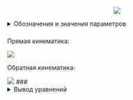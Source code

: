 <p align="center">
<img src="Figure/Base_kinematic.png">
</p>
<details>
<summary>Обозначения и значения параметров</summary>

Значение параметров взяты [отсюда](https://github.com/lsd-maddrive/mishanya-bot-project/blob/develop/docs/kinematics/dimensions.md)

| Обозначение| Смысл| Значение, ед. изм.|
| -------------------|:---------------:| ---------:|
| *XY*      | абсолютная система координат | м |
| *X'Y'*      | связанная система координат      |   м |
| <img src="Formul/Alpha.png"> | угол поворота основания      |    рад |
| <img src="Formul/Omega.png">      | угловая скорость основания | рад/с |
| *L*      | радиус основания | 0.40643 м |
| <img src="Formul/Vx_Vy.png">     | линейные скорости основания в абсолютной системе | м/с |
|<img src="Formul/Va_Vb_Vc.png">|линейные скорости омниколёс|м/с|
|<img src="Formul/wa_wb_wc.png">|угловые скорости омниколёс|рад/с|
|*r*|радиус омниколёс|0.061 м|

</details>

###
Прямая кинематика:

<img src="Formul/Omn_dir_kinematic.png">

Обратная кинематика:

<img src="Formul/Omn_inv_kinematic.png">
###
<details>
<summary>Вывод уравнений</summary>
Для вывода уравнений прямой кинематики сначала найдём преобразование из абсолютной системы координат(XY) в систему координат, связанную с платформой(X'Y'). Преобразование это из себя представляет поворот системы координат на угол поворота самой платформы - <img src="Formul/Alpha.png">. Исходную систему и повёрнутую связывает простая матрицы поворота:

######
<img src="Formul/XY_to_X1Y1_rot_mat.png">

Такая же матрица поворота будет связывать проекции скоростей в своих системах координат:

<img src="Formul/VxVy_to_Vx1Vy1_rot_mat.png">

Для уравнений прямой кинематики нам нужно связать скорости платформы с угловыми скоростями омниколёс. Так как рассматриваем мы линейные скорости, то нужно сначала получить линейные скорости, с которым колесо будет "катиться" при заданной угловой. Путь, пройденный колесом, равен длине дуги, которая опирается на угол, на который повернулось колесо, в силу их "соприкосновения" (в отсутствии скольжения). Длина дуги связана с углом поворота через радиус колеса, поэтому и линейная с угловой скорости тоже будут связаны через радиус:

<img src="Formul/v_rw.png">

Данное выражение для угловой скорости, выраженной в рад/с. Чтобы использовать скорость, выраженной в <img src="Formul/gr_in_sec.png"> нужно домножить правую часть на <img src="Formul/pi_180.png">. Теперь зная это мы можем спокойной работать пока с линейными скоростями, так как они линейно связаны с угловыми.

Теперь выразим линейные скорости платформы через проекции скоростей колёс на оси связанной системы координат. Пусть линейная скорость одного из колёс всегда соноправлена с одной из осей(в нашем случае - скорость колеса `a` с осью X'). Тогда вектор скорости колеса `b` будет отстоять от оси X'(если точнос - от -X') на угол <img src="Formul/theta1_60.png">(или <img src="Formul/pi_3.png">), что не сложно рассчитать, если учитывать, что угол между осями колёс = <img src="Formul/120_gr.png">. Значит проекции скорости колеса `b` по осям будут соответственно:

<img src="Formul/Vb_project_X.png">

<img src="Formul/Vb_project_Y.png">

Вектор скорости колеса `с` будет отстоять от оси Y'(от -Y') на угол <img src="Formul/theta2_30.png">(или <img src="Formul/pi_6.png">). Его проекции по осям будут соответсвенно:

<img src="Formul/Vc_project_X.png">

<img src="Formul/Vc_project_Y.png">

Чтобы получить результирующую скорость по каждой из осей - просто сложим проекции по соответсвующим осям:

<img src="Formul/Vx_result.png">

<img src="Formul/Vy_result.png">

Данные уравнения можно представить в матричной форме:

<img src="Formul/Va_Vb_Vc_to_Vx_Vy.png">

Теперь нам нужно вернуться в исходную систему координат. Так как у нас тут по сути последовательное применение линейных преобразований, мы можем просто перемножить матрицы в нужном порядке:

<img src="Formul/Matrix_product.png">
<img src="Formul/Big_matrix.png">

Видно, что некоторые компоненты полученной матрицы представляют из себя по сути формулы косинуса/синуса суммы/разницы. Упростив эти компоненты по соответствующим правилам получим в итоге:

<img src="Formul/Result_matrix.png">

То есть связь для линейных скоростей:

<img src="Formul/Va_Vb_Vc_to_Vx_Vy_full.png">

Для полного набора переменных, характеризующих движение платформы нам также нужна её угловая скорость. Для её расчёта на не нужны геометрические преобразования, так как она явно зависит от скоростей колёс. По аналогии с рассуждениями о линейной и угловой скорости колеса, угловая скорость платформы равна линейной скорости на расстоянии радиуса умноженной на этот радиус. Скоростей у нас три, поэтому угловая скорость будет равна сумме составляющих по каждой из них:

<img src="Formul/Va_Vb_Vc_to_Omega.png">

Это уравнение мы спокойно можем добавить в общую систему, так как она линейно зависит от скоростей:

<img src="Formul/Va_Vb_Vc_to_Vx_Vy_Omega.png">

Чтобы система всё же была выражена через угловые скорости колёс, вынесем радиус колеса из вектора линейных скоростей(радиус всех колёс предпологается одинаковым):

<img src="Formul/wa_wb_wc_to_Vx_Vy_Omega.png">

Теперь достаточно подставить чиленные значения углов и получить нашу систему.

Для расчёта обратной кинематики можно проделать похожие рассуждения но "в обратную сторону". Но проще поступить иначе. Так как прямая кинематика - это по сути линейное преобразование, то чтобы получить обратную - нужно в уравнениях прямой кинематики домножить правую и левую части на обратную матрицу преобразования. Но так как у нас по сути преобразование только вращения и нет смещения(нет явно выраженного слагаемого и матрица не соответствует форме однородного преобразования), то обратная матрица будет равна транспонированной матрице. Единственное что к масштабирующему коэффициенту нужно будет взять обратное значение, так как преобразование вращение и обратное к ней взаимны без маштабирования. Отсюда получаем:

<img src="Formul/Vx_Vy_Omega_to_wa_wb_wc_with_trasp_mat.png">

Окончательно:

<img src="Formul/Vx_Vy_Omega_to_wa_wb_wc.png">
